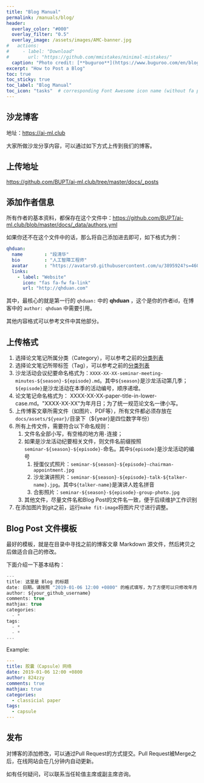 ```yaml
---
title: "Blog Manual"
permalink: /manuals/blog/
header:
  overlay_color: "#000"
  overlay_filter: "0.5"
  overlay_image: /assets/images/AMC-banner.jpg
#   actions:
#     - label: "Download"
#       url: "https://github.com/mmistakes/minimal-mistakes/"
  caption: "Photo credit: [**buguroo**](https://www.buguroo.com/en/blog/topic/ai)"
excerpt: "How to Post a Blog"
toc: true
toc_sticky: true
toc_label: "Blog Manual"
toc_icon: "tasks"  # corresponding Font Awesome icon name (without fa prefix)
---
```


## 沙龙博客

地址：<https://ai-ml.club>

大家所做沙龙分享内容，可以通过如下方式上传到我们的博客。

## 上传地址

<https://github.com/BUPT/ai-ml.club/tree/master/docs/_posts>

## 添加作者信息

所有作者的基本资料，都保存在这个文件中：<https://github.com/BUPT/ai-ml.club/blob/master/docs/_data/authors.yml>

如果你还不在这个文件中的话，那么将自己添加进去即可，如下格式为例：

```yml
qhduan:
  name        : "段清华"
  bio         : "人工智障工程师"
  avatar      : "https://avatars0.githubusercontent.com/u/3895924?s=460&v=4"
  links:
    - label: "Website"
      icon: "fas fa-fw fa-link"
      url: "http://qhduan.com"
```

其中，最核心的就是第一行的 `qhduan:` 中的 **qhduan** ，这个是你的作者id，在博客中的 `author: qhduan` 中需要引用。

其他内容格式可以参考文件中其他部分。

## 上传格式

1. 选择论文笔记所属分类（Category），可以参考之前的[分类列表](https://bupt.github.io/ai-ml.club/categories/)
2. 选择论文笔记所带标签（Tag），可以参考之前的[分类列表](https://bupt.github.io/ai-ml.club/tags/)
3. 沙龙活动会议纪要命名格式为：`XXXX-XX-XX-seminar-meeting-minutes-${season}-${episode}.md`。其中`${season}`是沙龙活动第几季；`${episode}`是沙龙活动在本季的活动编号，顺序递增。
4. 论文笔记命名格式为： XXXX-XX-XX-paper-title-in-lower-case.md。"XXXX-XX-XX"为年月日；为了统一规范论文名一律小写。
5. 上传博客文章所需文件（如图片、PDF等），所有文件都必须存放在`docs/assets/${year}/`目录下（${year}是四位数字年份）
6. 所有上传文件，需要符合以下命名规则：
    1. 文件名全部小写，有空格的地方用`-`连接；
    2. 如果是沙龙活动纪要相关文件，则文件名前缀按照`seminar-${season}-${episode}-`命名。其中`${episode}`是沙龙活动的编号
        1. 授蛋仪式照片：`seminar-${season}-${episode}-chairman-appointment.jpg`
        2. 沙龙演讲照片：`seminar-${season}-${episode}-talk-${talker-name}.jpg`。其中`${talker-name}`是演讲人姓名拼音
        3. 合影照片：`seminar-${season}-${episode}-group-photo.jpg`
    3. 其他文件，尽量文件名和Blog Post的文件名一致，便于后续维护工作识别
7. 在添加图片到git之前，运行`make fit-image`将图片尺寸进行调整。

## Blog Post 文件模板

最好的模板，就是在目录中寻找之前的博客文章 Markdown 源文件，然后拷贝之后做适合自己的修改。

下面介绍一下基本结构：

``` js
---
title: 这里是 Blog 的标题
date: 日期。请按照 "2019-01-06 12:00 +0800" 的格式填写，为了方便可以只修改年月日即可。
author: ${your_github_username}
comments: true
mathjax: true
categories:
  - *
tags:
  - *
  - *
---
```

Example:

```yaml
---
title: 胶囊（Capsule）网络
date: 2019-01-06 12:00 +0800
author: 824zzy
comments: true
mathjax: true
categories:
  - classicial paper
tags:
  - capsule
---
```

## 发布

对博客的添加修改，可以通过Pull Request的方式提交。Pull Request被Merge之后，在线网站会在几分钟内自动更新。

如有任何疑问，可以联系当任轮值主席或副主席咨询。

